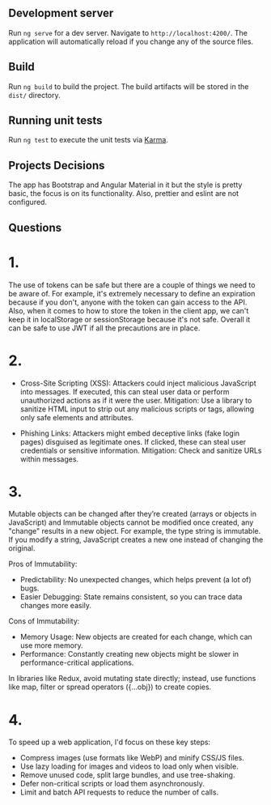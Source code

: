 ## Development server

Run `ng serve` for a dev server. Navigate to `http://localhost:4200/`. The application will automatically reload if you change any of the source files.

## Build

Run `ng build` to build the project. The build artifacts will be stored in the `dist/` directory.

## Running unit tests

Run `ng test` to execute the unit tests via [Karma](https://karma-runner.github.io).

## Projects Decisions

The app has Bootstrap and Angular Material in it but the style is pretty basic, the focus is on its functionality.
Also, prettier and eslint are not configured.

## Questions

# 1.

The use of tokens can be safe but there are a couple of things we need to be aware of. For example, it's extremely necessary to define an expiration because if you don't, anyone with the token can gain access to the API.
Also, when it comes to how to store the token in the client app, we can't keep it in localStorage or sessionStorage because it's not safe.
Overall it can be safe to use JWT if all the precautions are in place.

# 2.

+ Cross-Site Scripting (XSS): Attackers could inject malicious JavaScript into messages. If executed, this can steal user data or perform unauthorized actions as if it were the user.
Mitigation: Use a library to sanitize HTML input to strip out any malicious scripts or tags, allowing only safe elements and attributes.

+ Phishing Links: Attackers might embed deceptive links (fake login pages) disguised as legitimate ones. If clicked, these can steal user credentials or sensitive information.
Mitigation: Check and sanitize URLs within messages.

# 3.

Mutable objects can be changed after they’re created (arrays or objects in JavaScript) and Immutable objects cannot be modified once created, any "change" results in a new object. For example, the type string is immutable. If you modify a string, JavaScript creates a new one instead of changing the original.

Pros of Immutability:

+ Predictability: No unexpected changes, which helps prevent (a lot of) bugs.
+ Easier Debugging: State remains consistent, so you can trace data changes more easily.

Cons of Immutability:

+ Memory Usage: New objects are created for each change, which can use more memory.
+ Performance: Constantly creating new objects might be slower in performance-critical applications.

In libraries like Redux, avoid mutating state directly; instead, use functions like map, filter or spread operators ({...obj}) to create copies.

# 4.

To speed up a web application, I'd focus on these key steps:

+ Compress images (use formats like WebP) and minify CSS/JS files.
+ Use lazy loading for images and videos to load only when visible.
+ Remove unused code, split large bundles, and use tree-shaking.
+ Defer non-critical scripts or load them asynchronously.
+ Limit and batch API requests to reduce the number of calls.
